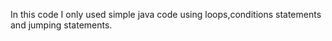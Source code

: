 In this code I only used simple java code using loops,conditions statements and jumping statements.
